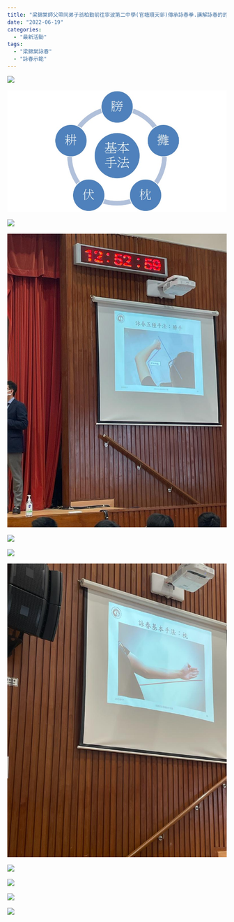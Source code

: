 ```yaml
---
title: "梁錦棠師父帶同弟子翁柏勤前往寧波第二中學(官塘順天邨)傳承詠春拳.講解詠春的的心得,並即席示範五大基本手法. ( 膀 / 攤 / 枕 / 伏 / 耕 )讓同學們了解詠春拳的基本功."
date: "2022-06-19"
categories: 
  - "最新活動"
tags: 
  - "梁錦棠詠春"
  - "詠春示範"
---
```


[![](images/寧波第二中學-1024x768.jpg)](http://13.229.250.225/wp-content/uploads/2022/06/寧波第二中學.jpg)

[![](images/ce8315cd-889d-4598-b3ef-c7809700f897.jpg)](http://13.229.250.225/wp-content/uploads/2022/06/ce8315cd-889d-4598-b3ef-c7809700f897.jpg)

[![](images/c6da3df9-3579-4a4e-b5cf-6cd88d417f55-1-768x1024.jpg)](http://13.229.250.225/wp-content/uploads/2022/06/c6da3df9-3579-4a4e-b5cf-6cd88d417f55-1.jpg)

[![](images/b9f7bf18-7d07-476f-960e-ebbdfcd97d71-1.jpg)](http://13.229.250.225/wp-content/uploads/2022/06/b9f7bf18-7d07-476f-960e-ebbdfcd97d71-1.jpg)

[![](images/6950e382-a371-4db2-9e30-cf2d5d9e7c7a-1-1024x768.jpg)](http://13.229.250.225/wp-content/uploads/2022/06/6950e382-a371-4db2-9e30-cf2d5d9e7c7a-1.jpg)

[![](images/815edf57-f96a-44fe-8a6e-7d6d2b6b4ffa-1-768x1024.jpg)](http://13.229.250.225/wp-content/uploads/2022/06/815edf57-f96a-44fe-8a6e-7d6d2b6b4ffa-1.jpg)

[![](images/1e4c2725-d25c-4008-b0f4-d6ff477f6561-1.jpg)](http://13.229.250.225/wp-content/uploads/2022/06/1e4c2725-d25c-4008-b0f4-d6ff477f6561-1.jpg)

[![](images/6baee3ce-f3b3-4d30-b1af-58913b9b4abb-2-1024x768.jpg)](http://13.229.250.225/wp-content/uploads/2022/06/6baee3ce-f3b3-4d30-b1af-58913b9b4abb-2.jpg)

[![](images/17f8b80f-cc54-481c-b635-d8bf4464c444-2-1024x768.jpg)](http://13.229.250.225/wp-content/uploads/2022/06/17f8b80f-cc54-481c-b635-d8bf4464c444-2.jpg)

[![](images/9d96a8a0-4848-40fa-bec6-d90149284b28-2-1024x768.jpg)](http://13.229.250.225/wp-content/uploads/2022/06/9d96a8a0-4848-40fa-bec6-d90149284b28-2.jpg)

[![](images/35816b5a-eed0-4e74-93f8-09f2093bd2de-2-1024x768.jpg)](http://13.229.250.225/wp-content/uploads/2022/06/35816b5a-eed0-4e74-93f8-09f2093bd2de-2.jpg)
